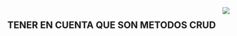<img align="right" src="https://github.com/ada-school/module-template/blob/main/ada.png">

## TENER EN CUENTA QUE SON METODOS CRUD